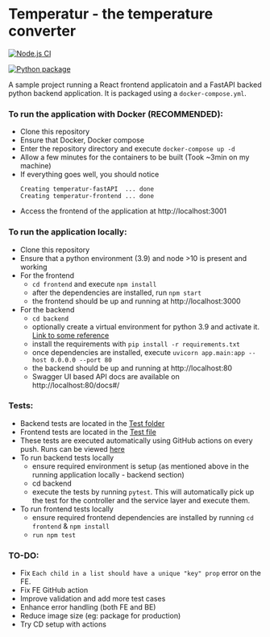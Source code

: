 # Temperatur - the temperature converter
[![Node.js CI](https://github.com/emushtaq/temperatur/actions/workflows/node.js.yml/badge.svg?branch=master)](https://github.com/emushtaq/temperatur/actions/workflows/node.js.yml)

[![Python package](https://github.com/emushtaq/temperatur/actions/workflows/main.yml/badge.svg)](https://github.com/emushtaq/temperatur/actions/workflows/main.yml)

A sample project running a React frontend applicatoin and a FastAPI backed python backend application. It is packaged using a `docker-compose.yml`.

### To run the application with Docker (RECOMMENDED):
- Clone this repository
- Ensure that Docker, Docker compose
- Enter the repository directory and execute `docker-compose up -d`
- Allow a few minutes for the containers to be built (Took ~3min on my machine)
- If everything goes well, you should notice  
    ```
    Creating temperatur-fastAPI  ... done
    Creating temperatur-frontend ... done
    ```
- Access the frontend of the application at http://localhost:3001

### To run the application locally:
- Clone this repository
- Ensure that a python environment (3.9) and node >10 is present and working
- For the frontend
  - `cd frontend` and execute `npm install`
  - after the dependencies are installed, run `npm start`
  - the frontend should be up and running at http://localhost:3000
- For the backend
  - `cd backend`
  - optionally create a virtual environment for python 3.9 and activate it. [Link to some reference](https://www.freecodecamp.org/news/manage-multiple-python-versions-and-virtual-environments-venv-pyenv-pyvenv-a29fb00c296f/)
  - install the requirements with `pip install -r requirements.txt`
  - once dependencies are installed, execute `uvicorn app.main:app --host 0.0.0.0 --port 80`
  - the backend should be up and running at http://localhost:80
  - Swagger UI based API docs are available on http://localhost:80/docs#/

### Tests:
- Backend tests are located in the [Test folder](backend/app/test)
- Frontend tests are located in the [Test file](frontend/src/App.test.js)
- These tests are executed automatically using GitHub actions on every push. Runs can be viewed [here](https://github.com/emushtaq/temperatur/actions)
- To run backend tests locally
  - ensure required environment is setup (as mentioned above in the running application locally - backend section)
  - cd backend
  - execute the tests by running `pytest`. This will automatically pick up the test for the controller and the service layer and execute them.
- To run frontend tests locally
  - ensure required frontend dependencies are installed by running `cd frontend` & `npm install`
  - `run npm test`

### TO-DO:
- Fix `Each child in a list should have a unique "key" prop` error on the FE.
- Fix FE GitHub action
- Improve validation and add more test cases 
- Enhance error handling (both FE and BE)
- Reduce image size (eg: package for production)
- Try CD setup with actions 

